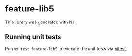 # feature-lib5

This library was generated with [Nx](https://nx.dev).

## Running unit tests

Run `nx test feature-lib5` to execute the unit tests via [Vitest](https://vitest.dev/).
